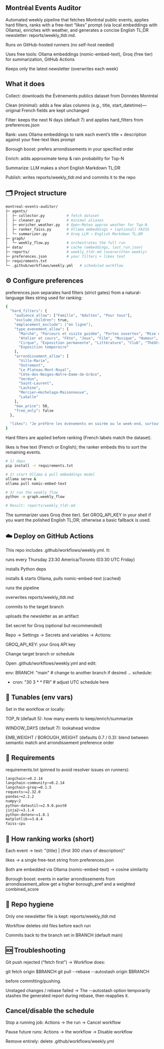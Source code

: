 ## Montréal Events Auditor 

Automated weekly pipeline that fetches Montréal public events, applies hard filters, ranks with a free-text “likes” prompt (via local embeddings with Ollama), enriches with weather, and generates a concise English TL;DR newsletter: reports/weekly_tldr.md.

Runs on GitHub-hosted runners (no self-host needed)

Uses free tools: Ollama embeddings (nomic-embed-text), Groq (free tier) for summarization, GitHub Actions

Keeps only the latest newsletter (overwrites each week)

## What it does

Collect: downloads the Événements publics dataset from Données Montréal

Clean (minimal): adds a few alias columns (e.g., title, start_datetime)—original French fields are kept unchanged

Filter: keeps the next N days (default 7) and applies hard_filters from preferences.json

Rank: uses Ollama embeddings to rank each event’s title + description against your free-text likes prompt

Borough boost: prefers arrondissements in your specified order

Enrich: adds approximate temp & rain probability for Top-N

Summarize: LLM makes a short English Markdown TL;DR

Publish: writes reports/weekly_tldr.md and commits it to the repo

## 🗂️ Project structure
``` bash
montreal-events-auditor/
├─ agents/
│  ├─ collector.py          # fetch dataset
│  ├─ cleaner.py            # minimal aliases 
│  ├─ enricher_weather.py   # Open-Meteo approx weather for Top-N
│  ├─ ranker_faiss.py       # Ollama embeddings + (optional) FAISS
│  └─ summarizer.py         # Groq LLM → English Markdown TL;DR
├─ graph/
│  └─ weekly_flow.py        # orchestrates the full run
├─ data/                    # cache (embeddings, last_run.json)
├─ reports/                 # weekly_tldr.md (overwritten weekly)
├─ preferences.json         # your filters + likes text
├─ requirements.txt
└─ .github/workflows/weekly.yml   # scheduled workflow
```
## ⚙️ Configure preferences

preferences.json separates hard filters (strict gates) from a natural-language likes string used for ranking:
``` bash
{
  "hard_filters": {
    "audience_allow": ["Famille", "Adultes", "Pour tous"],
    "exclude_children": true,
    "emplacement_exclude": ["en ligne"],
    "type_evenement_allow": [
      "Marché", "Parcours et visite guidée", "Portes ouvertes", "Mise en forme",
      "Atelier et cours", "Fête", "Jeux", "Film", "Musique", "Humour", "Danse",
      "Cirque", "Exposition permanente", "Littérature", "Club", "Théâtre",
      "Exposition temporaire"
    ],
    "arrondissement_allow": [
      "Ville-Marie",
      "Outremont",
      "Le Plateau-Mont-Royal",
      "Côte-des-Neiges–Notre-Dame-de-Grâce",
      "Verdun",
      "Saint-Laurent",
      "Lachine",
      "Mercier–Hochelaga-Maisonneuve",
      "LaSalle"
    ],
    "max_price": 50,
    "free_only": false
  },

  "likes": "Je préfère les événements en soirée ou le week-end, surtout musique, film, expositions et marchés, dans ou près de Ville-Marie et du Plateau. Ambiance conviviale, idéalement pas trop bondée."
}
```

Hard filters are applied before ranking (French labels match the dataset).

likes is free text (French or English); the ranker embeds this to sort the remaining events.

```bash
# 1) deps
pip install -r requirements.txt

# 2) start Ollama & pull embeddings model
ollama serve &
ollama pull nomic-embed-text

# 3) run the weekly flow
python -m graph.weekly_flow

# Result: reports/weekly_tldr.md

```

The summarizer uses Groq (free tier). Set GROQ_API_KEY in your shell if you want the polished English TL;DR; otherwise a basic fallback is used.

## ☁️ Deploy on GitHub Actions

This repo includes .github/workflows/weekly.yml. It:

runs every Thursday 23:30 America/Toronto (03:30 UTC Friday)

installs Python deps

installs & starts Ollama, pulls nomic-embed-text (cached)

runs the pipeline

overwrites reports/weekly_tldr.md

commits to the target branch

uploads the newsletter as an artifact

Set secret for Groq (optional but recommended)

Repo → Settings → Secrets and variables → Actions:

GROQ_API_KEY: your Groq API key

Change target branch or schedule

Open .github/workflows/weekly.yml and edit:

env:
  BRANCH: "main"     # change to another branch if desired
...
schedule:
  - cron: "30 3 * * FRI"  # adjust UTC schedule here

## 🔧 Tunables (env vars)

Set in the workflow or locally:

TOP_N (default 5): how many events to keep/enrich/summarize

WINDOW_DAYS (default 7): lookahead window

EMB_WEIGHT / BOROUGH_WEIGHT (defaults 0.7 / 0.3): blend between semantic match and arrondissement preference order

## 🪪 Requirements

requirements.txt (pinned to avoid resolver issues on runners):

``` bash
langchain>=0.2.14
langchain-community>=0.2.14
langchain-groq>=0.1.5
requests>=2.32.0
pandas>=2.2.2
numpy<2
python-dateutil>=2.9.0.post0
jinja2>=3.1.4
python-dotenv>=1.0.1
matplotlib>=3.8.4
faiss-cpu
```
## 🧵 How ranking works (short)

Each event → text: "{title} | {first 300 chars of description}"

likes → a single free-text string from preferences.json

Both are embedded via Ollama (nomic-embed-text) → cosine similarity

Borough boost: events in earlier arrondissements from arrondissement_allow get a higher borough_pref and a weighted combined_score

## 🧹 Repo hygiene

Only one newsletter file is kept: reports/weekly_tldr.md

Workflow deletes old files before each run

Commits back to the branch set in BRANCH (default main)

## 🆘 Troubleshooting

Git push rejected (“fetch first”)
→ Workflow does:

git fetch origin $BRANCH
git pull --rebase --autostash origin $BRANCH


before committing/pushing.

Unstaged changes / rebase failed
→ The --autostash option temporarily stashes the generated report during rebase, then reapplies it.

## Cancel/disable the schedule

Stop a running job: Actions → the run → Cancel workflow

Pause future runs: Actions → the workflow → Disable workflow

Remove entirely: delete .github/workflows/weekly.yml